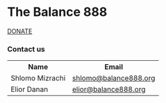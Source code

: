 # The Balance 888

<p> <a class="donate" href="https://thechesedfund.com/888/888-savinglives">DONATE</a></p>


### Contact us


<table>
<tr>
<th>Name</th>
<th>Email</th>
</tr>
<tr>
<td>Shlomo Mizrachi</td>
<td><a href="mailto:shlomo@balance888.org">shlomo@balance888.org</a></td>
</tr>
<tr>
<td>Elior Danan</td>
<td><a href="mailto:elior@balance888.org">elior@balance888.org</a></td>
</tr>
</table>

